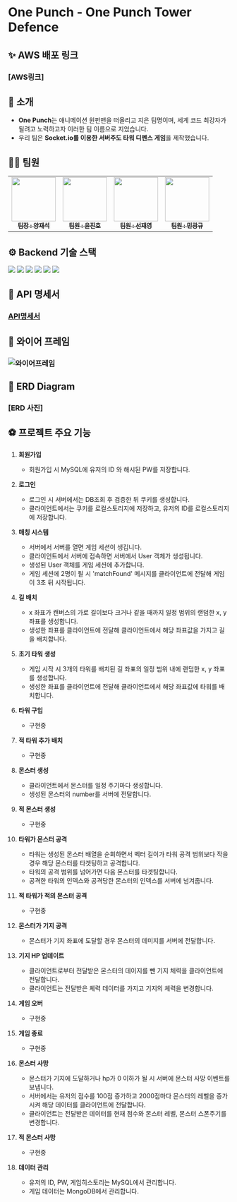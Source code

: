 # One Punch - One Punch Tower Defence

## ✨ AWS 배포 링크

### [AWS링크]

## 👋 소개

- **One Punch**는 애니메이션 원펀맨을 떠올리고 지은 팀명이며, 세계 코드 최강자가 될려고 노력하고자 이러한 팀 이름으로 지었습니다.
- 우리 팀은 **Socket.io를 이용한 서버주도 타워 디펜스 게임**을 제작했습니다.

## 👩‍💻 팀원

<table>
  <tbody>
    <tr>
      <td align="center"><a href="https://github.com/hyeonseol00"><img src="https://avatars.githubusercontent.com/u/159992036?v=4" width="100px;" alt=""/><br /><sub><b> 팀장 : 양재석 </b></sub></a><br /></td>
      <td align="center"><a href="https://github.com/KR-EGOIST"><img src="https://avatars.githubusercontent.com/u/54177070?v=4" width="100px;" alt=""/><br /><sub><b> 팀원 : 윤진호 </b></sub></a><br /></td>
      <td align="center"><a href="https://github.com/wodm15"><img src="https://avatars.githubusercontent.com/u/92417963?v=4" width="100px;" alt=""/><br /><sub><b> 팀원 : 선재영 </b></sub></a><br /></td>
      <td align="center"><a href="https://github.com/JollyDude16"><img src="https://avatars.githubusercontent.com/u/167201080?v=4" width="100px;" alt=""/><br /><sub><b> 팀원 : 민광규 </b></sub></a><br /></td>
    </tr>
  </tbody>
</table>

## ⚙️ Backend 기술 스택

<img src="https://img.shields.io/badge/node.js-339933?style=for-the-badge&logo=Node.js&logoColor=white">
<img src="https://img.shields.io/badge/express-000000?style=for-the-badge&logo=express&logoColor=white">
<img src="https://img.shields.io/badge/socketdotio-010101?style=for-the-badge&logo=prisma&logoColor=white">
<img src="https://img.shields.io/badge/mysql-4479A1?style=for-the-badge&logo=mysql&logoColor=white">
<img src="https://img.shields.io/badge/prisma-2D3748?style=for-the-badge&logo=prisma&logoColor=white">
<img src="https://img.shields.io/badge/mongodb-47A248?style=for-the-badge&logo=mongodb&logoColor=white">

## 📄 API 명세서

### [API명세서](https://industrious-lasagna-717.notion.site/Node-js-3b205edbb1294f6c92616ff9c68ba77e?pvs=4)

## 📃 와이어 프레임

### ![와이어프레임](https://github.com/user-attachments/assets/4897688c-7170-4275-b299-db25c6bba1c1)

## 📃 ERD Diagram

### [ERD 사진]

## ⚽ 프로젝트 주요 기능

1. **회원가입**
    - 회원가입 시 MySQL에 유저의 ID 와 해시된 PW를 저장합니다.

2. **로그인**
    - 로그인 시 서버에서는 DB조회 후 검증한 뒤 쿠키를 생성합니다.
    - 클라이언트에서는 쿠키를 로컬스토리지에 저장하고, 유저의 ID를 로컬스토리지에 저장합니다.

3. **매칭 시스템**
    - 서버에서 서버를 열면 게임 세션이 생깁니다.
    - 클라이언트에서 서버에 접속하면 서버에서 User 객체가 생성됩니다.
    - 생성된 User 객체를 게임 세션에 추가합니다.
    - 게임 세션에 2명이 될 시 'matchFound' 메시지를 클라이언트에 전달해 게임이 3초 뒤 시작됩니다.

4. **길 배치**
    - x 좌표가 캔버스의 가로 길이보다 크거나 같을 때까지 일정 범위의 랜덤한 x, y 좌표를 생성합니다.
    - 생성한 좌표를 클라이언트에 전달해 클라이언트에서 해당 좌표값을 가지고 길을 배치합니다.

5. **초기 타워 생성**
    - 게임 시작 시 3개의 타워를 배치된 길 좌표의 일정 범위 내에 랜덤한 x, y 좌표를 생성합니다.
    - 생성한 좌표를 클라이언트에 전달해 클라이언트에서 해당 좌표값에 타워를 배치합니다.

6. **타워 구입**
    - 구현중
  
7. **적 타워 추가 배치**
    - 구현중

8. **몬스터 생성**
    - 클라이언트에서 몬스터를 일정 주기마다 생성합니다.
    - 생성된 몬스터의 number를 서버에 전달합니다.

9. **적 몬스터 생성**
    - 구현중

10. **타워가 몬스터 공격**
    - 타워는 생성된 몬스터 배열을 순회하면서 벡터 길이가 타워 공격 범위보다 작을 경우 해당 몬스터를 타겟팅하고 공격합니다.
    - 타워의 공격 범위를 넘어가면 다음 몬스터를 타겟팅합니다.
    - 공격한 타워의 인덱스와 공격당한 몬스터의 인덱스를 서버에 넘겨줍니다.

11. **적 타워가 적의 몬스터 공격**
    - 구현중

12. **몬스터가 기지 공격**
    - 몬스터가 기지 좌표에 도달할 경우 몬스터의 데미지를 서버에 전달합니다.

13. **기지 HP 업데이트**
    - 클라이언트로부터 전달받은 몬스터의 데이지를 뺀 기지 체력을 클라이언트에 전달합니다.
    - 클라이언트는 전달받은 체력 데이터를 가지고 기지의 체력을 변경합니다.

14. **게임 오버**
    - 구현중

15. **게임 종료**
    - 구현중

16. **몬스터 사망**
    - 몬스터가 기지에 도달하거나 hp가 0 이하가 될 시 서버에 몬스터 사망 이벤트를 보냅니다.
    - 서버에서는 유저의 점수를 100점 증가하고 2000점마다 몬스터의 레벨을 증가시켜 해당 데이터를 클라이언트에 전달합니다.
    - 클라이언트는 전달받은 데이터를 현재 점수와 몬스터 레벨, 몬스터 스폰주기를 변경합니다.

17. **적 몬스터 사망**
    - 구현중

18. **데이터 관리**
    - 유저의 ID, PW, 게임히스토리는 MySQL에서 관리합니다.
    - 게임 데이터는 MongoDB에서 관리합니다.
